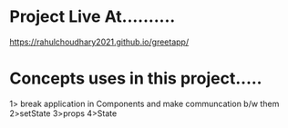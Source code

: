 # Project Live At..........
 https://rahulchoudhary2021.github.io/greetapp/

# Concepts uses in this project.....
1> break application in Components and make communcation b/w them
2>setState
3>props
4>State

